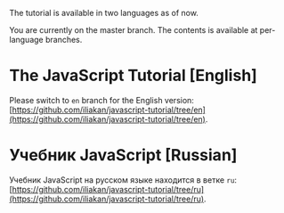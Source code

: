 The tutorial is available in two languages as of now.

You are currently on the master branch. The contents is available at per-language branches.

# The JavaScript Tutorial [English]

Please switch to `en` branch for the English version: [https://github.com/iliakan/javascript-tutorial/tree/en](https://github.com/iliakan/javascript-tutorial/tree/en).

# Учебник JavaScript [Russian]

Учебник JavaScript на русском языке находится в ветке `ru`: [https://github.com/iliakan/javascript-tutorial/tree/ru](https://github.com/iliakan/javascript-tutorial/tree/ru).

